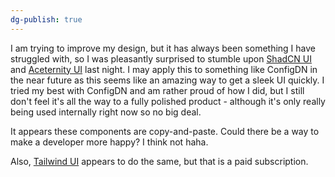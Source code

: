 ```yaml
---
dg-publish: true
---
```


I am trying to improve my design, but it has always been something I have struggled with, so I was pleasantly surprised to stumble upon [ShadCN UI](https://ui.shadcn.com/) and [Aceternity UI](https://ui.aceternity.com/) last night. I may apply this to something like ConfigDN in the near future as this seems like an amazing way to get a sleek UI quickly. I tried my best with ConfigDN and am rather proud of how I did, but I still don't feel it's all the way to a fully polished product - although it's only really being used internally right now so no big deal.

It appears these components are copy-and-paste. Could there be a way to make a developer more happy? I think not haha.

Also, [Tailwind UI](https://tailwindui.com/) appears to do the same, but that is a paid subscription.